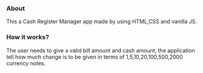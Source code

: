 ### About

This a Cash Register Manager app made by using HTML,CSS and vanilla JS.

### How it works?
The user needs to give a valid bill amount and cash amount, the application tell how much change is to be given in terms of 1,5,10,20,100,500,2000 currency notes.

 
